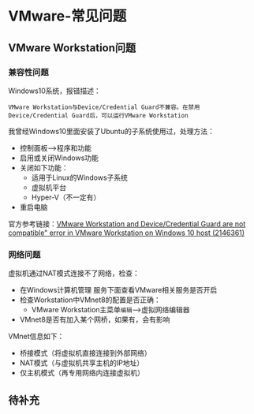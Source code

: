 # VMware-常见问题

## VMware Workstation问题
### 兼容性问题
Windows10系统，报错描述：
```
VMware Workstation与Device/Credential Guard不兼容。在禁用Device/Credential Guard后，可以运行VMware Workstation
```
我曾经Windows10里面安装了Ubuntu的子系统使用过，处理方法：
- 控制面板-->程序和功能
- 启用或关闭Windows功能
- 关闭如下功能：
    - 适用于Linux的Windows子系统
    - 虚拟机平台
    - Hyper-V（不一定有）
- 重启电脑

官方参考链接：[VMware Workstation and Device/Credential Guard are not compatible" error in VMware Workstation on Windows 10 host (2146361)](http://www.vmware.com/go/turnoff_CG_DG)

### 网络问题
虚拟机通过NAT模式连接不了网络，检查：
- 在Windows计算机管理 服务下面查看VMware相关服务是否开启
- 检查Workstation中VMnet8的配置是否正确：
    - VMware Workstation主菜单`编辑`-->虚拟网络编辑器
- VMnet8是否有加入某个网桥，如果有，会有影响

VMnet信息如下：
- 桥接模式（将虚拟机直接连接到外部网络）
- NAT模式（与虚拟机共享主机的IP地址）
- 仅主机模式（再专用网络内连接虚拟机）

## 待补充